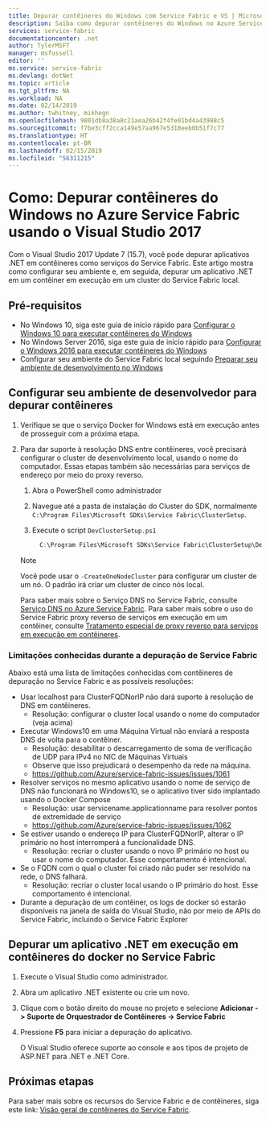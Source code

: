 ```yaml
---
title: Depurar contêineres do Windows com Service Fabric e VS | Microsoft Docs
description: Saiba como depurar contêineres do Windows no Azure Service Fabric usando o Visual Studio 2017.
services: service-fabric
documentationcenter: .net
author: TylerMSFT
manager: msfussell
editor: ''
ms.service: service-fabric
ms.devlang: dotNet
ms.topic: article
ms.tgt_pltfrm: NA
ms.workload: NA
ms.date: 02/14/2019
ms.author: twhitney, mikhegn
ms.openlocfilehash: 9801db8a38a8c21aea26b42f4fe01bd4a43988c5
ms.sourcegitcommit: f7be3cff2cca149e57aa967e5310eeb0b51f7c77
ms.translationtype: HT
ms.contentlocale: pt-BR
ms.lasthandoff: 02/15/2019
ms.locfileid: "56311215"
---
```

# <a name="how-to-debug-windows-containers-in-azure-service-fabric-using-visual-studio-2017"></a>Como: Depurar contêineres do Windows no Azure Service Fabric usando o Visual Studio 2017

Com o Visual Studio 2017 Update 7 (15.7), você pode depurar aplicativos .NET em contêineres como serviços do Service Fabric. Este artigo mostra como configurar seu ambiente e, em seguida, depurar um aplicativo .NET em um contêiner em execução em um cluster do Service Fabric local.

## <a name="prerequisites"></a>Pré-requisitos

* No Windows 10, siga este guia de início rápido para [Configurar o Windows 10 para executar contêineres do Windows](https://docs.microsoft.com/virtualization/windowscontainers/quick-start/quick-start-windows-10)
* No Windows Server 2016, siga este guia de início rápido para [Configurar o Windows 2016 para executar contêineres do Windows](https://docs.microsoft.com/virtualization/windowscontainers/quick-start/quick-start-windows-server)
* Configurar seu ambiente do Service Fabric local seguindo [Preparar seu ambiente de desenvolvimento no Windows](https://docs.microsoft.com/azure/service-fabric/service-fabric-get-started)

## <a name="configure-your-developer-environment-to-debug-containers"></a>Configurar seu ambiente de desenvolvedor para depurar contêineres

1. Verifique se que o serviço Docker for Windows está em execução antes de prosseguir com a próxima etapa.

1. Para dar suporte à resolução DNS entre contêineres, você precisará configurar o cluster de desenvolvimento local, usando o nome do computador. Essas etapas também são necessárias para serviços de endereço por meio do proxy reverso.
    1. Abra o PowerShell como administrador
    2. Navegue até a pasta de instalação do Cluster do SDK, normalmente `C:\Program Files\Microsoft SDKs\Service Fabric\ClusterSetup`.
    3. Execute o script `DevClusterSetup.ps1`

       ``` PowerShell
         C:\Program Files\Microsoft SDKs\Service Fabric\ClusterSetup\DevClusterSetup.ps1
       ```

    > [!NOTE]
    > Você pode usar o `-CreateOneNodeCluster` para configurar um cluster de um nó. O padrão irá criar um cluster de cinco nós local.
    >

    Para saber mais sobre o Serviço DNS no Service Fabric, consulte [Serviço DNS no Azure Service Fabric](https://docs.microsoft.com/azure/service-fabric/service-fabric-dnsservice). Para saber mais sobre o uso do Service Fabric proxy reverso de serviços em execução em um contêiner, consulte [Tratamento especial de proxy reverso para serviços em execução em contêineres](service-fabric-reverseproxy.md#special-handling-for-services-running-in-containers).

### <a name="known-limitations-when-debugging-containers-in-service-fabric"></a>Limitações conhecidas durante a depuração de Service Fabric

Abaixo está uma lista de limitações conhecidas com contêineres de depuração no Service Fabric e as possíveis resoluções:

* Usar localhost para ClusterFQDNorIP não dará suporte à resolução de DNS em contêineres.
    * Resolução: configurar o cluster local usando o nome do computador (veja acima)
* Executar Windows10 em uma Máquina Virtual não enviará a resposta DNS de volta para o contêiner.
    * Resolução: desabilitar o descarregamento de soma de verificação de UDP para IPv4 no NIC de Máquinas Virtuais
    * Observe que isso prejudicará o desempenho da rede na máquina.
    * https://github.com/Azure/service-fabric-issues/issues/1061
* Resolver serviços no mesmo aplicativo usando o nome de serviço de DNS não funcionará no Windows10, se o aplicativo tiver sido implantado usando o Docker Compose
    * Resolução: usar servicename.applicationname para resolver pontos de extremidade de serviço
    * https://github.com/Azure/service-fabric-issues/issues/1062
* Se estiver usando o endereço IP para ClusterFQDNorIP, alterar o IP primário no host interromperá a funcionalidade DNS.
    * Resolução: recriar o cluster usando o novo IP primário no host ou usar o nome do computador. Esse comportamento é intencional.
* Se o FQDN com o qual o cluster foi criado não puder ser resolvido na rede, o DNS falhará.
    * Resolução: recriar o cluster local usando o IP primário do host. Esse comportamento é intencional.
* Durante a depuração de um contêiner, os logs de docker só estarão disponíveis na janela de saída do Visual Studio, não por meio de APIs do Service Fabric, incluindo o Service Fabric Explorer

## <a name="debug-a-net-application-running-in-docker-containers-on-service-fabric"></a>Depurar um aplicativo .NET em execução em contêineres do docker no Service Fabric

1. Execute o Visual Studio como administrador.

1. Abra um aplicativo .NET existente ou crie um novo.

1. Clique com o botão direito do mouse no projeto e selecione **Adicionar -> Suporte de Orquestrador de Contêineres -> Service Fabric**

1. Pressione **F5** para iniciar a depuração do aplicativo.

    O Visual Studio oferece suporte ao console e aos tipos de projeto de ASP.NET para .NET e .NET Core.

## <a name="next-steps"></a>Próximas etapas
Para saber mais sobre os recursos do Service Fabric e de contêineres, siga este link: [Visão geral de contêineres do Service Fabric](service-fabric-containers-overview.md).
